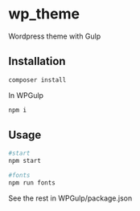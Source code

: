 # wp_theme
Wordpress theme with Gulp
## Installation
```bash
composer install
```

In WPGulp
```bash
npm i
```
## Usage
```bash
#start
npm start

#fonts
npm run fonts
```

See the rest in WPGulp/package.json